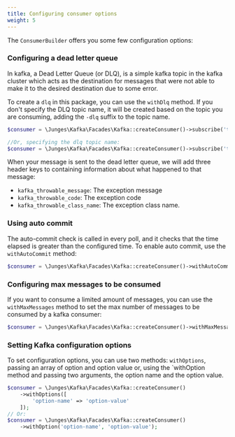 ```yaml
---
title: Configuring consumer options
weight: 5
---
```


The `ConsumerBuilder` offers you some few configuration options:

### Configuring a dead letter queue
In kafka, a Dead Letter Queue (or DLQ), is a simple kafka topic in the kafka cluster which acts as the destination for messages that were not
able to make it to the desired destination due to some error.

To create a `dlq` in this package, you can use the `withDlq` method. If you don't specify the DLQ topic name, it will be created based on the topic you are consuming,
adding the `-dlq` suffix to the topic name.

```php
$consumer = \Junges\Kafka\Facades\Kafka::createConsumer()->subscribe('topic')->withDlq();

//Or, specifying the dlq topic name:
$consumer = \Junges\Kafka\Facades\Kafka::createConsumer()->subscribe('topic')->withDlq('your-dlq-topic-name')
```

When your message is sent to the dead letter queue, we will add three header keys to containing information about what happened to that message:

- `kafka_throwable_message`: The exception message
- `kafka_throwable_code`: The exception code
- `kafka_throwable_class_name`: The exception class name.

### Using auto commit
The auto-commit check is called in every poll, and it checks that the time elapsed is greater than the configured time. To enable auto commit,
use the `withAutoCommit` method:

```php
$consumer = \Junges\Kafka\Facades\Kafka::createConsumer()->withAutoCommit();
```

### Configuring max messages to be consumed
If you want to consume a limited amount of messages, you can use the `withMaxMessages` method to set the max number of messages to be consumed by a
kafka consumer:

```php
$consumer = \Junges\Kafka\Facades\Kafka::createConsumer()->withMaxMessages(2);
```

### Setting Kafka configuration options
To set configuration options, you can use two methods: `withOptions`, passing an array of option and option value or, using the `withOption method and
passing two arguments, the option name and the option value.

```php
$consumer = \Junges\Kafka\Facades\Kafka::createConsumer()
    ->withOptions([
        'option-name' => 'option-value'
    ]);
// Or:
$consumer = \Junges\Kafka\Facades\Kafka::createConsumer()
    ->withOption('option-name', 'option-value');
```